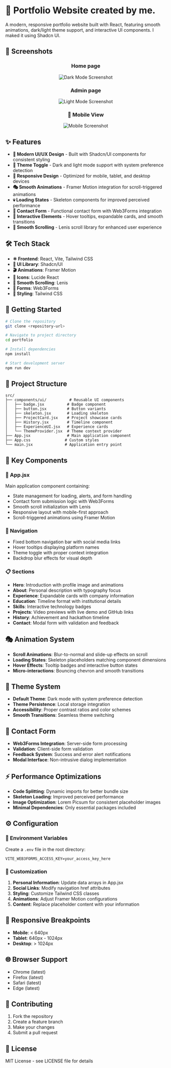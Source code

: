 # 🚀 Portfolio Website created by me.

A modern, responsive portfolio website built with React, featuring smooth animations, dark/light theme support, and interactive UI components.
I maked it using Shadcn UI.

## 📸 Screenshots

<div align="center">

### Home page
![Dark Mode Screenshot](public/Home.png)

### Admin page
![Light Mode Screenshot](public/admin.png)

### 📱 Mobile View
![Mobile Screenshot](public/mobile.png)

</div>

## ✨ Features

- **🎨 Modern UI/UX Design** - Built with Shadcn/UI components for consistent styling
- **🌙 Theme Toggle** - Dark and light mode support with system preference detection
- **📱 Responsive Design** - Optimized for mobile, tablet, and desktop devices
- **🎭 Smooth Animations** - Framer Motion integration for scroll-triggered animations
- **💀 Loading States** - Skeleton components for improved perceived performance
- **📧 Contact Form** - Functional contact form with Web3Forms integration
- **🎯 Interactive Elements** - Hover tooltips, expandable cards, and smooth transitions
- **🌊 Smooth Scrolling** - Lenis scroll library for enhanced user experience

## 🛠️ Tech Stack

- **⚛️ Frontend**: React, Vite, Tailwind CSS
- **🎨 UI Library**: Shadcn/UI
- **🎬 Animations**: Framer Motion
- **🎯 Icons**: Lucide React
- **🌊 Smooth Scrolling**: Lenis
- **📝 Forms**: Web3Forms
- **💅 Styling**: Tailwind CSS

## 🚀 Getting Started

```bash
# Clone the repository
git clone <repository-url>

# Navigate to project directory
cd portfolio

# Install dependencies
npm install

# Start development server
npm run dev
```

## 📁 Project Structure

```
src/
├── components/ui/          # Reusable UI components
│   ├── badge.jsx          # Badge component
│   ├── button.jsx         # Button variants
│   ├── skeleton.jsx       # Loading skeleton
│   ├── ProjectCard.jsx    # Project showcase cards
│   ├── History.jsx        # Timeline component
│   ├── ExperienceUI.jsx   # Experience cards
│   └── ThemeProvider.jsx  # Theme context provider
├── App.jsx                # Main application component
├── App.css               # Custom styles
└── main.jsx              # Application entry point
```

## 🔧 Key Components

### 📄 App.jsx
Main application component containing:
- State management for loading, alerts, and form handling
- Contact form submission logic with Web3Forms
- Smooth scroll initialization with Lenis
- Responsive layout with mobile-first approach
- Scroll-triggered animations using Framer Motion

### 🧭 Navigation
- Fixed bottom navigation bar with social media links
- Hover tooltips displaying platform names
- Theme toggle with proper context integration
- Backdrop blur effects for visual depth

### 📋 Sections
- **Hero**: Introduction with profile image and animations
- **About**: Personal description with typography focus
- **Experience**: Expandable cards with company information
- **Education**: Timeline format with institutional details
- **Skills**: Interactive technology badges
- **Projects**: Video previews with live demo and GitHub links
- **History**: Achievement and hackathon timeline
- **Contact**: Modal form with validation and feedback

## 🎭 Animation System

- **Scroll Animations**: Blur-to-normal and slide-up effects on scroll
- **Loading States**: Skeleton placeholders matching component dimensions
- **Hover Effects**: Tooltip badges and interactive button states
- **Micro-interactions**: Bouncing chevron and smooth transitions

## 🌙 Theme System

- **Default Theme**: Dark mode with system preference detection
- **Theme Persistence**: Local storage integration
- **Accessibility**: Proper contrast ratios and color schemes
- **Smooth Transitions**: Seamless theme switching

## 📧 Contact Form

- **Web3Forms Integration**: Server-side form processing
- **Validation**: Client-side form validation
- **Feedback System**: Success and error alert notifications
- **Modal Interface**: Non-intrusive dialog implementation

## ⚡ Performance Optimizations

- **Code Splitting**: Dynamic imports for better bundle size
- **Skeleton Loading**: Improved perceived performance
- **Image Optimization**: Lorem Picsum for consistent placeholder images
- **Minimal Dependencies**: Only essential packages included

## ⚙️ Configuration

### 🔐 Environment Variables
Create a `.env` file in the root directory:
```
VITE_WEB3FORMS_ACCESS_KEY=your_access_key_here
```

### 🎨 Customization
1. **Personal Information**: Update data arrays in App.jsx
2. **Social Links**: Modify navigation href attributes
3. **Styling**: Customize Tailwind CSS classes
4. **Animations**: Adjust Framer Motion configurations
5. **Content**: Replace placeholder content with your information

## 📱 Responsive Breakpoints

- **Mobile**: < 640px
- **Tablet**: 640px - 1024px
- **Desktop**: > 1024px

## 🌐 Browser Support

- Chrome (latest)
- Firefox (latest)
- Safari (latest)
- Edge (latest)

## 🤝 Contributing

1. Fork the repository
2. Create a feature branch
3. Make your changes
4. Submit a pull request

## 📄 License

MIT License - see LICENSE file for details
